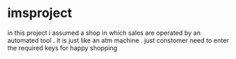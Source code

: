 # imsproject
in this project i assumed a shop in which sales are operated by an automated tool . it is just like an atm machine . just constomer  need to enter the required keys for happy shopping
